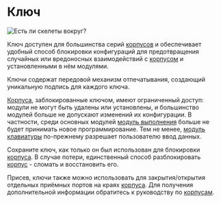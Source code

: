 # Ключ

![Есть ли скелеты вокруг?](item:tis3d:key)

Ключ доступен для большинства серий [корпусов](../block/casing.md) и обеспечивает удобный способ блокировки конфигураций для предотвращения случайных или вредоносных взаимодействий с [корпусом](../block/casing.md) и установленными в нём модулями.

Ключи содержат передовой механизм отпечатывания, создающий уникальную подпись для каждого ключа.

[Корпуса](../block/casing.md), заблокированные ключом, имеют ограниченный доступ: модули не могут быть удалены или установлены, и большинство модулей больше не допускают изменений их конфигурации. В частности, среди основных модулей [модуль выполнения](execution_module.md) больше не будет принимать новое программирование. Тем не менее, [модуль клавиатуры](keypad_module.md) по-прежнему разрешает пользователю ввод данных.

Сохраните ключ, как только он был использован для блокировки [корпуса](../block/casing.md). В случае потери, единственный способ разблокировать [корпус](../block/casing.md) - сломать и восстановить его.

Присев, ключи также можно использовать для закрытия/открытия отдельных приёмных портов на краях [корпуса](../block/casing.md). Для получения дополнительной информации обратитесь к руководству по [корпусам](../block/casing.md).